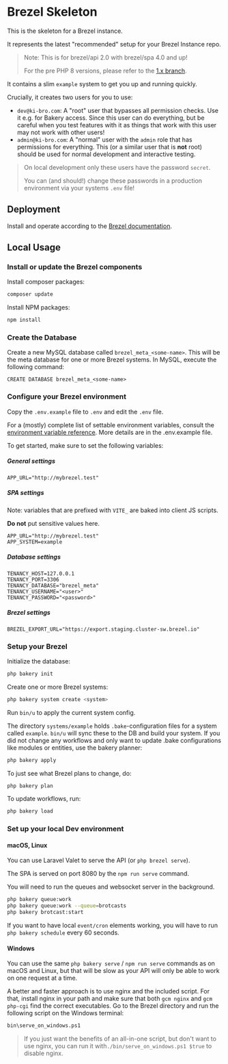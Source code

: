 # Brezel Skeleton

This is the skeleton for a Brezel instance.

It represents the latest "recommended" setup for your Brezel Instance repo.

> Note: This is for brezel/api 2.0 with brezel/spa 4.0 and up!
> 
> For the pre PHP 8 versions, please refer to the [1.x branch](https://gitlab.kiwis-and-brownies.de/kibro/brezel/brezel/-/tree/1.x).

It contains a slim `example` system to get you up and running quickly.

Crucially, it creates two users for you to use:
- `dev@ki-bro.com`: A "root" user that bypasses all permission checks. Use it e.g. for Bakery access. Since this user can do everything, but be careful when you test features with it as things that work with this user may not work with other users!
- `admin@ki-bro.com`: A "normal" user with the `admin` role that has permissions for everything. This (or a similar user that is **not** root) should be used for normal development and interactive testing.

> On local development only these users have the password `secret`.
> 
> You can (and should!) change these passwords in a production environment via your systems `.env` file!

## Deployment

Install and operate according to the [Brezel documentation](https://docs.brezel.io/deploy/virtual_server/).

## Local Usage

### Install or update the Brezel components

Install composer packages:

```bash
composer update
```

Install NPM packages:

```bash
npm install
```

### Create the Database

Create a new MySQL database called `brezel_meta_<some-name>`. This will be the meta database for one or more Brezel systems. In MySQL, execute the following command:

```mysql
CREATE DATABASE brezel_meta_<some-name>
```

### Configure your Brezel environment

Copy the `.env.example` file to `.env` and edit the `.env` file.

For a (mostly) complete list of settable environment variables, consult the [environment variable reference](https://docs.brezel.io/reference/env/#_top). 
More details are in the .env.example file.

To get started, make sure to set the following variables:

##### General settings

```dotenv
APP_URL="http://mybrezel.test"
```

##### SPA settings

Note: variables that are prefixed with `VITE_` are baked into client JS scripts.

**Do not** put sensitive values here.

```dotenv
APP_URL="http://mybrezel.test"
APP_SYSTEM=example
```

##### Database settings

```dotenv
TENANCY_HOST=127.0.0.1
TENANCY_PORT=3306
TENANCY_DATABASE="brezel_meta"
TENANCY_USERNAME="<user>"
TENANCY_PASSWORD="<password>"
```

##### Brezel settings

```dotenv
BREZEL_EXPORT_URL="https://export.staging.cluster-sw.brezel.io"
```

### Setup your Brezel

Initialize the database:

```bash
php bakery init
```

Create one or more Brezel systems:

```bash
php bakery system create <system>
```

Run ``bin/u`` to apply the current system config.

The directory `systems/example` holds `.bake`-configuration files for a system called `example`. 
`bin/u` will sync these to the DB and build your system.
If you did not change any workflows and only want to update .bake configurations like modules or entities, use the bakery planner:

```bash
php bakery apply
```

To just see what Brezel plans to change, do:

```bash
php bakery plan
```

To update workflows, run:
```bash
php bakery load
```

### Set up your local Dev environment

#### macOS, Linux

You can use Laravel Valet to serve the API (or `php brezel serve`).

The SPA is served on port 8080 by the `npm run serve` command.

You will need to run the queues and websocket server in the background.
```bash
php bakery queue:work
php bakery queue:work --queue=brotcasts
php bakery brotcast:start
```

If you want to have local ``event/cron`` elements working, you will have to run `php bakery schedule` every 60 seconds.

#### Windows

You can use the same `php bakery serve` / `npm run serve` commands as on macOS and Linux, but that will be slow as your API will only be able to work on one request at a time.

A better and faster approach is to use nginx and the included script.
For that, install nginx in your path and make sure that both `gcm nginx` and `gcm php-cgi` find the correct executables.
Go to the Brezel directory and run the following script on the Windows terminal:

```bash
bin\serve_on_windows.ps1
```

> If you just want the benefits of an all-in-one script, but don't want to use nginx, you can run it with`./bin/serve_on_windows.ps1 $true` to disable nginx.

